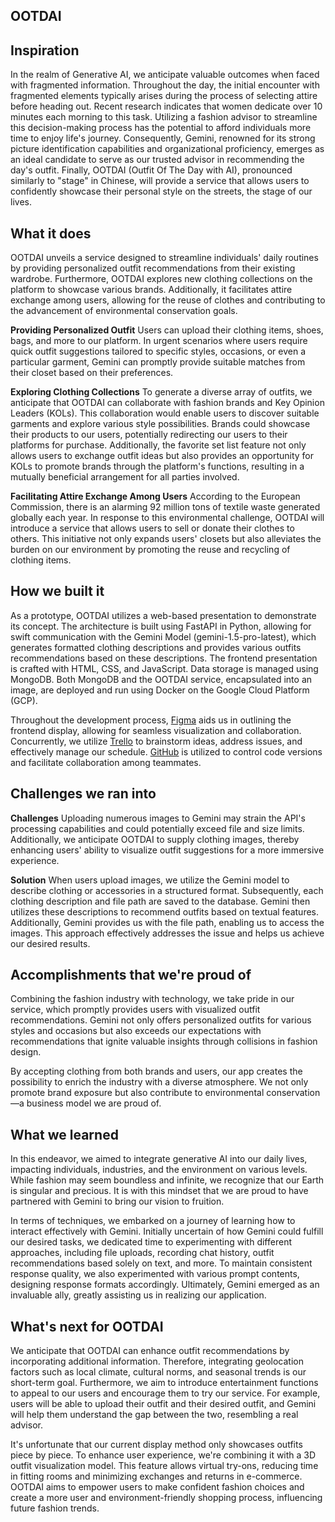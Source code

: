 ## OOTDAI
## Inspiration
In the realm of Generative AI, we anticipate valuable outcomes when faced with fragmented information. Throughout the day, the initial encounter with fragmented elements typically arises during the process of selecting attire before heading out. Recent research indicates that women dedicate over 10 minutes each morning to this task. Utilizing a fashion advisor to streamline this decision-making process has the potential to afford individuals more time to enjoy life's journey. Consequently, Gemini, renowned for its strong picture identification capabilities and organizational proficiency, emerges as an ideal candidate to serve as our trusted advisor in recommending the day's outfit. Finally, OOTDAI (Outfit Of The Day with AI), pronounced similarly to "stage" in Chinese, will provide a service that allows users to confidently showcase their personal style on the streets, the stage of our lives.

## What it does
OOTDAI unveils a service designed to streamline individuals' daily routines by providing personalized outfit recommendations from their existing wardrobe. Furthermore, OOTDAI explores new clothing collections on the platform to showcase various brands. Additionally, it facilitates attire exchange among users, allowing for the reuse of clothes and contributing to the advancement of environmental conservation goals.

**Providing Personalized Outfit**
Users can upload their clothing items, shoes, bags, and more to our platform. In urgent scenarios where users require quick outfit suggestions tailored to specific styles, occasions, or even a particular garment, Gemini can promptly provide suitable matches from their closet based on their preferences.

**Exploring Clothing Collections**
To generate a diverse array of outfits, we anticipate that OOTDAI can collaborate with fashion brands and Key Opinion Leaders (KOLs). This collaboration would enable users to discover suitable garments and explore various style possibilities. Brands could showcase their products to our users, potentially redirecting our users to their platforms for purchase. Additionally, the favorite set list feature not only allows users to exchange outfit ideas but also provides an opportunity for KOLs to promote brands through the platform's functions, resulting in a mutually beneficial arrangement for all parties involved.

**Facilitating Attire Exchange Among Users**
According to the European Commission, there is an alarming 92 million tons of textile waste generated globally each year. In response to this environmental challenge, OOTDAI will introduce a service that allows users to sell or donate their clothes to others. This initiative not only expands users' closets but also alleviates the burden on our environment by promoting the reuse and recycling of clothing items.


## How we built it
As a prototype, OOTDAI utilizes a web-based presentation to demonstrate its concept. The architecture is built using FastAPI in Python, allowing for swift communication with the Gemini Model (gemini-1.5-pro-latest), which generates formatted clothing descriptions and provides various outfits recommendations based on these descriptions. The frontend presentation is crafted with HTML, CSS, and JavaScript. Data storage is managed using MongoDB. Both MongoDB and the OOTDAI service, encapsulated into an image, are deployed and run using Docker on the Google Cloud Platform (GCP).

Throughout the development process, [Figma](https://www.figma.com/file/1vWcVjXARX8SJgNaD6wlXV/Google-Hackathon?type=design&node-id=0-1&mode=design&t=rtuWCOP6VwKNHlVZ-0) aids us in outlining the frontend display, allowing for seamless visualization and collaboration. Concurrently, we utilize [Trello](https://trello.com/b/N4v8ExxS/google-hackathon-wz0whzwwh) to brainstorm ideas, address issues, and effectively manage our schedule. [GitHub](https://github.com/zhong0/2024_Google_Hackathon) is utilized to control code versions and facilitate collaboration among teammates.


## Challenges we ran into
**Challenges**
Uploading numerous images to Gemini may strain the API's processing capabilities and could potentially exceed file and size limits. Additionally, we anticipate OOTDAI to supply clothing images, thereby enhancing users' ability to visualize outfit suggestions for a more immersive experience.

**Solution**
When users upload images, we utilize the Gemini model to describe clothing or accessories in a structured format. Subsequently, each clothing description and file path are saved to the database. Gemini then utilizes these descriptions to recommend outfits based on textual features. Additionally, Gemini provides us with the file path, enabling us to access the images. This approach effectively addresses the issue and helps us achieve our desired results.


## Accomplishments that we're proud of
Combining the fashion industry with technology, we take pride in our service, which promptly provides users with visualized outfit recommendations. Gemini not only offers personalized outfits for various styles and occasions but also exceeds our expectations with recommendations that ignite valuable insights through collisions in fashion design.

By accepting clothing from both brands and users, our app creates the possibility to enrich the industry with a diverse atmosphere. We not only promote brand exposure but also contribute to environmental conservation—a business model we are proud of.

## What we learned
In this endeavor, we aimed to integrate generative AI into our daily lives, impacting individuals, industries, and the environment on various levels. While fashion may seem boundless and infinite, we recognize that our Earth is singular and precious. It is with this mindset that we are proud to have partnered with Gemini to bring our vision to fruition.

In terms of techniques, we embarked on a journey of learning how to interact effectively with Gemini. Initially uncertain of how Gemini could fulfill our desired tasks, we dedicated time to experimenting with different approaches, including file uploads, recording chat history, outfit recommendations based solely on text, and more. To maintain consistent response quality, we also experimented with various prompt contents, designing response formats accordingly. Ultimately, Gemini emerged as an invaluable ally, greatly assisting us in realizing our application.

## What's next for OOTDAI
We anticipate that OOTDAI can enhance outfit recommendations by incorporating additional information. Therefore, integrating geolocation factors such as local climate, cultural norms, and seasonal trends is our short-term goal. Furthermore, we aim to introduce entertainment functions to appeal to our users and encourage them to try our service. For example, users will be able to upload their outfit and their desired outfit, and Gemini will help them understand the gap between the two, resembling a real advisor.

It's unfortunate that our current display method only showcases outfits piece by piece. To enhance user experience, we're combining it with a 3D outfit visualization model. This feature allows virtual try-ons, reducing time in fitting rooms and minimizing exchanges and returns in e-commerce. OOTDAI aims to empower users to make confident fashion choices and create a more user and environment-friendly shopping process, influencing future fashion trends.


